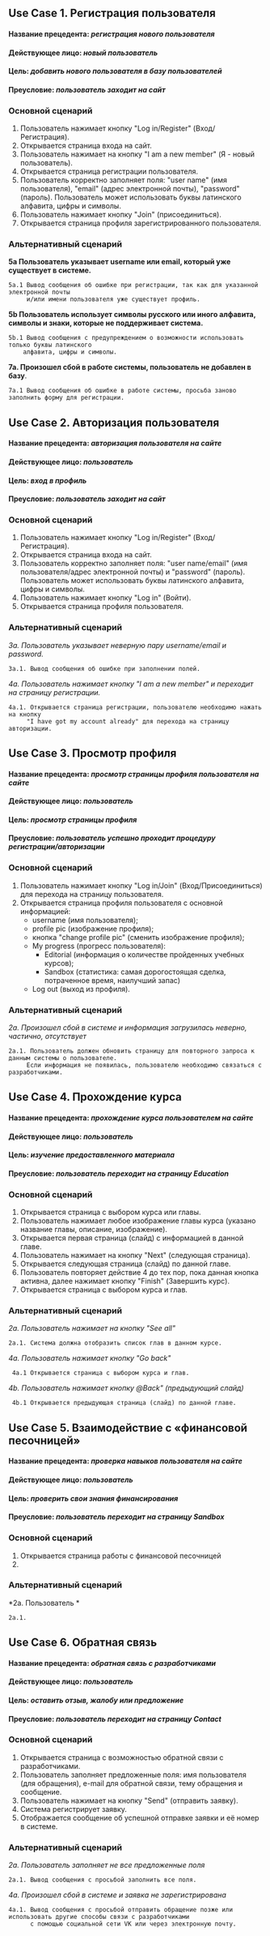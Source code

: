 ## Use Case 1. Регистрация пользователя

#### Название прецедента: *регистрация нового пользователя*
#### Действующее лицо: *новый пользователь*
#### Цель: *добавить нового пользователя в базу пользователей*
#### Преусловие: *пользователь заходит на сайт*


### Основной сценарий
1. Пользователь нажимает кнопку "Log in/Register" (Вход/Регистрация).
2. Открывается страница входа на сайт.
3. Пользователь нажимает на кнопку "I am a new member" (Я - новый пользователь).
4. Открывается страница регистрации пользователя.
5. Пользователь корректно заполняет поля: "user name" (имя пользователя), "email" (адрес электронной почты), "password" (пароль). 
Пользователь может использовать буквы латинского алфавита, цифры и символы.
6. Пользователь нажимает кнопку "Join" (присоединиться).
7. Открывается страница профиля зарегистрированного пользователя.

### Альтернативный сценарий
**5а Пользователь указывает username или email, который уже существует в системе.**

    5а.1 Вывод сообщения об ошибке при регистрации, так как для указанной электронной почты 
         и/или имени пользователя уже существует профиль.
    
**5b Пользователь использует символы русского или иного алфавита, символы и знаки, которые не поддерживает система.**

    5b.1 Вывод сообщения с предупреждением о возможности использовать только буквы латинского 
        алфавита, цифры и символы.
    
**7a.  Произошел сбой в работе системы, пользователь не добавлен в базу**.

    7a.1 Вывод сообщения об ошибке в работе системы, просьба заново заполнить форму для регистрации.
    
    
## Use Case 2. Авторизация пользователя

#### Название прецедента: *авторизация пользователя на сайте*
#### Действующее лицо: *пользователь*
#### Цель: *вход в профиль*
#### Преусловие: *пользователь заходит на сайт*


### Основной сценарий
1. Пользователь нажимает кнопку "Log in/Register" (Вход/Регистрация).
2. Открывается страница входа на сайт.
3. Пользователь корректно заполняет поля: "user name/email" (имя пользователя/адрес электронной почты) и "password" (пароль). 
Пользователь может использовать буквы латинского алфавита, цифры и символы.
4. Пользователь нажимает кнопку "Log in" (Войти).
5. Открывается страница профиля пользователя.

### Альтернативный сценарий
*3a. Пользователь указывает неверную пару username/email и password.*

    3a.1. Вывод сообщения об ошибке при заполнении полей.

*4a. Пользователь нажимает кнопку "I am a new member" и переходит на страницу регистрации.*

    4a.1. Открывается страница регистрации, пользователю необходимо нажать на кнопку 
         "I have got my account already" для перехода на страницу авторизации.
     
 
## Use Case 3. Просмотр профиля

#### Название прецедента: *просмотр страницы профиля пользователя на сайте*
#### Действующее лицо: *пользователь*
#### Цель: *просмотр страницы профиля*
#### Преусловие: *пользователь успешно проходит процедуру регистрации/авторизации*


### Основной сценарий
1. Пользователь нажимает кнопку "Log in/Join" (Вход/Присоединиться) для перехода на страницу пользователя.
2. Открывается страница профиля пользователя с основной информацией:
      - username (имя пользователя);
      - profile pic (изображение профиля);
      - кнопка "change profile pic" (сменить изображение профиля);
      - My progress (прогресс пользователя):
          - Editorial (информация о количестве пройденных учебных курсов);
          - Sandbox (статистика: самая дорогостоящая сделка, потраченное время, наилучший запас)
      - Log out (выход из профиля).

### Альтернативный сценарий
*2a. Произошел сбой в системе и информация загрузилась неверно, частично, отсутствует*

    2a.1. Пользователь должен обновить страницу для повторного запроса к данным системы о пользователе. 
         Если информация не появилась, пользователю необходимо связаться с разработчиками.


## Use Case 4. Прохождение курса

#### Название прецедента: *прохождение курса пользователем на сайте*
#### Действующее лицо: *пользователь*
#### Цель: *изучение предоставленного материала*
#### Преусловие: *пользователь переходит на страницу Education*


### Основной сценарий
1. Открывается страница с выбором курса или главы.
2. Пользователь нажимает любое изображение главы курса (указано название главы, описание, изображение).
3. Открывается первая страница (слайд) с информацией в данной главе.
4. Пользователь нажимает на кнопку "Next" (следующая страница).
5. Открывается следующая страница (слайд) по данной главе.
6. Пользователь повторяет действие 4 до тех пор, пока данная кнопка активна, далее нажимает кнопку "Finish" (Завершить курс).
7. Открывается страница с выбором курса и глав.

### Альтернативный сценарий
*2a. Пользователь нажимает на кнопку "See all"*

    2a.1. Система должна отобразить список глав в данном курсе.
    
*4а. Пользователь нажимает кнопку "Go back"*
    
     4а.1 Открывается страница с выбором курса и глав.
     
*4b. Пользователь нажимает кнопку @Back" (предыдующий слайд)*

     4b.1 Открывается предыдующая страница (слайд) по данной главе.
     

## Use Case 5. Взаимодействие с «финансовой песочницей»

#### Название прецедента: *проверка навыков пользователя на сайте*
#### Действующее лицо: *пользователь*
#### Цель: *проверить свои знания финансирования*
#### Преусловие: *пользователь переходит на страницу Sandbox*


### Основной сценарий
1. Открывается страница работы с финансовой песочницей
2. 

### Альтернативный сценарий
*2a. Пользователь *

    2a.1. 
    
    
## Use Case 6. Обратная связь

#### Название прецедента: *обратная связь с разработчиками*
#### Действующее лицо: *пользователь*
#### Цель: *оставить отзыв, жалобу или предложение*
#### Преусловие: *пользователь переходит на страницу Contact*


### Основной сценарий
1. Открывается страница с возможностью обратной связи с разработчиками.
2. Пользователь заполняет предложенные поля: имя пользователя (для обращения), e-mail для обратной связи, тему обращения и сообщение.
3. Пользователь нажимает на кнопку "Send" (отправить заявку).
4. Система регистрирует заявку.
5. Отображается сообщение об успешной отправке заявки и её номер в системе.

### Альтернативный сценарий
*2a. Пользователь заполняет не все предложенные поля*

    2a.1. Вывод сообщения с просьбой заполнить все поля.
    
*4a. Произошел сбой в системе и заявка не зарегистрирована*

    4a.1. Вывод сообщения с просьбой отправить обращение позже или использовать другие способы связи с разработчиками
          с помощью социальной сети VK или через электронную почту.
    
    
